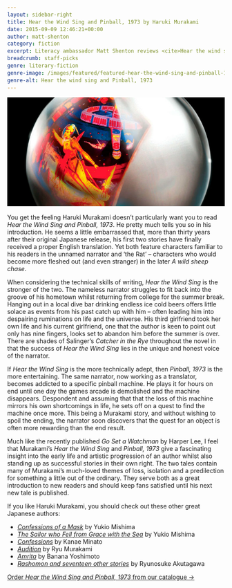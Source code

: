 ```yaml
---
layout: sidebar-right
title: Hear the Wind Sing and Pinball, 1973 by Haruki Murakami
date: 2015-09-09 12:46:21+00:00
author: matt-shenton
category: fiction
excerpt: Literacy ambassador Matt Shenton reviews <cite>Hear the wind sing and Pinball, 1973</cite> by Haruki Murakami - two newly translated stories from over 30 years ago.
breadcrumb: staff-picks
genre: literary-fiction
genre-image: /images/featured/featured-hear-the-wind-sing-and-pinball-1973-genre.jpg
genre-alt: Hear the wind sing and Pinball, 1973
---
```

![Hear the wind sing and Pinball, 1973 by Haruki Murakami](/images/featured/featured-hear-the-wind-sing-and-pinball-1973.jpg)

You get the feeling Haruki Murakami doesn’t particularly want you to read <cite>Hear the Wind Sing and Pinball, 1973</cite>. He pretty much tells you so in his introduction. He seems a little embarrassed that, more than thirty years after their original Japanese release, his first two stories have finally received a proper English translation. Yet both feature characters familiar to his readers in the unnamed narrator and ‘the Rat’ – characters who would become more fleshed out (and even stranger) in the later <cite>A wild sheep chase</cite>.

When considering the technical skills of writing, <cite>Hear the Wind Sing</cite> is the stronger of the two. The nameless narrator struggles to fit back into the groove of his hometown whilst returning from college for the summer break. Hanging out in a local dive bar drinking endless ice cold beers offers little solace as events from his past catch up with him &#8211; often leading him into despairing ruminations on life and the universe. His third girlfriend took her own life and his current girlfriend, one that the author is keen to point out only has nine fingers, looks set to abandon him before the summer is over. There are shades of Salinger’s <cite>Catcher in the Rye</cite> throughout the novel in that the success of <cite>Hear the Wind Sing</cite> lies in the unique and honest voice of the narrator.

If <cite>Hear the Wind Sing</cite> is the more technically adept, then <cite>Pinball, 1973</cite> is the more entertaining. The same narrator, now working as a translator, becomes addicted to a specific pinball machine. He plays it for hours on end until one day the games arcade is demolished and the machine disappears. Despondent and assuming that that the loss of this machine mirrors his own shortcomings in life, he sets off on a quest to find the machine once more. This being a Murakami story, and without wishing to spoil the ending, the narrator soon discovers that the quest for an object is often more rewarding than the end result.

Much like the recently published <cite>Go Set a Watchman</cite> by Harper Lee, I feel that Murakami’s <cite>Hear the Wind Sing</cite> and <cite>Pinball, 1973</cite> give a fascinating insight into the early life and artistic progression of an author whilst also standing up as successful stories in their own right. The two tales contain many of Murakami’s much-loved themes of loss, isolation and a predilection for something a little out of the ordinary. They serve both as a great introduction to new readers and should keep fans satisfied until his next new tale is published.

If you like Haruki Murakami, you should check out these other great Japanese authors:

  * [<cite>Confessions of a Mask</cite>](https://suffolk.spydus.co.uk/cgi-bin/spydus.exe/ENQ/OPAC/BIBENQ/2326092?QRY=CTIBIB%3C%20IRN(490356)&QRYTEXT=Confessions%20of%20a%20mask) by Yukio Mishima
  * [<cite>The Sailor who Fell from Grace with the Sea</cite>](https://suffolk.spydus.co.uk/cgi-bin/spydus.exe/ENQ/OPAC/BIBENQ/2339275?QRY=CTIBIB%3C%20IRN(539104)&QRYTEXT=The%20sailor%20who%20fell%20from%20grace%20with%20the%20sea) by Yukio Mishima
  * [<cite>Confessions</cite>](https://suffolk.spydus.co.uk/cgi-bin/spydus.exe/ENQ/OPAC/BIBENQ/2328446?QRY=CTIBIB%3C%20IRN(246384)&QRYTEXT=Confessions) by Kanae Minato
  * [<cite>Audition</cite>](https://suffolk.spydus.co.uk/cgi-bin/spydus.exe/ENQ/OPAC/BIBENQ/2326922?QRY=CTIBIB%3C%20IRN(115292)&QRYTEXT=Audition) by Ryu Murakami
  * [<cite>Amrita</cite>](https://suffolk.spydus.co.uk/cgi-bin/spydus.exe/ENQ/OPAC/BIBENQ/2327424?QRY=CTIBIB%3C%20IRN(394456)&QRYTEXT=Amrita) by Banana Yoshimoto
  * [<cite>Rashomon and seventeen other stories</cite>](https://suffolk.spydus.co.uk/cgi-bin/spydus.exe/ENQ/OPAC/BIBENQ/2326439?QRY=CTIBIB%3C%20IRN(195070)&QRYTEXT=Rashomon%20and%20seventeen%20other%20stories) by Ryunosuke Akutagawa

[Order <cite>Hear the Wind Sing and Pinball, 1973</cite> from our catalogue →](https://suffolk.spydus.co.uk/cgi-bin/spydus.exe/ENQ/OPAC/BIBENQ/2343898?QRY=CTIBIB%3C%20IRN(51578373)&QRYTEXT=Wind%2FPinball%20%3A%20two%20early%20novels)

